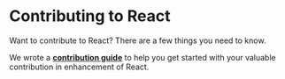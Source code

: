 # Contributing to React

Want to contribute to React? There are a few things you need to know.  

We wrote a **[contribution guide](https://reactjs.org/contributing/how-to-contribute.html)** to help you get started with your valuable contribution in enhancement of React.
